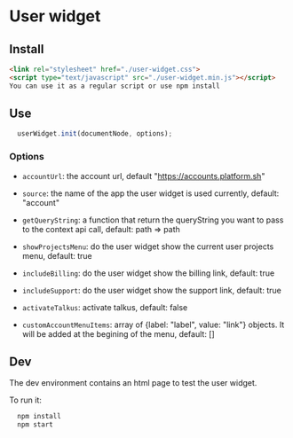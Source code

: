 # User widget

## Install
```html
<link rel="stylesheet" href="./user-widget.css">
<script type="text/javascript" src="./user-widget.min.js"></script>
You can use it as a regular script or use npm install
```

## Use
```javascript
  userWidget.init(documentNode, options);
```
### Options
- `accountUrl`: the account url, default "https://accounts.platform.sh"

- `source`: the name of the app the user widget is used currently, default: "account"

- `getQueryString`: a function that return the queryString you want to pass to the context api call, default: path => path

- `showProjectsMenu`: do the user widget show the current user projects menu, default: true

- `includeBilling`: do the user widget show the billing link, default: true

- `includeSupport`: do the user widget show the support link, default: true

- `activateTalkus`: activate talkus, default: false

- `customAccountMenuItems`: array of {label: "label", value: "link"} objects. It will be added at the begining of the menu, default: []

## Dev
The dev environment contains an html page to test the user widget.

To run it:
```javascript
  npm install
  npm start
```

